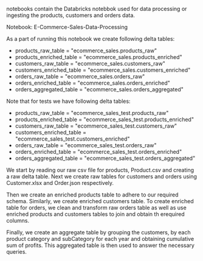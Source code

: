 notebooks contain the Databricks notebbok used for data processing or ingesting the products, customers and orders data.

Notebook: E-Commerce-Sales-Data-Processing

As a part of running this notebook we create following delta tables:
* products_raw_table = "ecommerce_sales.products_raw"
* products_enriched_table = "ecommerce_sales.products_enriched"
* customers_raw_table = "ecommerce_sales.customers_raw"
* customers_enriched_table = "ecommerce_sales.customers_enriched"
* orders_raw_table = "ecommerce_sales.orders_raw"
* orders_enriched_table = "ecommerce_sales.orders_enriched"
* orders_aggregated_table = "ecommerce_sales.orders_aggregated"

Note that for tests we have following delta tables: 
* products_raw_table = "ecommerce_sales_test.products_raw"
* products_enriched_table = "ecommerce_sales_test.products_enriched"
* customers_raw_table = "ecommerce_sales_test.customers_raw"
* customers_enriched_table = "ecommerce_sales_test.customers_enriched"
* orders_raw_table = "ecommerce_sales_test.orders_raw"
* orders_enriched_table = "ecommerce_sales_test.orders_enriched"
* orders_aggregated_table = "ecommerce_sales_test.orders_aggregated"

We start by reading our raw csv file for products, Product.csv and creating a raw delta table. Next we create raw tables for customers and orders using Customer.xlsx and Order.json respectively.

Then we create an enriched products table to adhere to our required schema. Similarly, we create enriched customers table. 
To create enriched table for orders, we clean and transform raw orders table as well as use enriched products and customers tables to join and obtain th erequired columns.

Finally, we create an aggregate table by grouping the customers, by each product category and subCategory for each year and obtaining cumulative sum of profits. This aggregated table is then used to answer the necessary queries.




